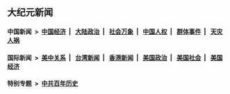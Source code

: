 ## 大纪元新闻

#### 中国新闻 &nbsp;>&nbsp; [中国经济](indexes/ncid283/README.md?10032045) &nbsp;| &nbsp; [大陆政治](indexes/ncid277/README.md?10032045) &nbsp;| &nbsp; [社会万象](indexes/ncid282/README.md?10032045) &nbsp;| &nbsp; [中国人权](indexes/ncid278/README.md?10032045) &nbsp;| &nbsp; [群体事件](indexes/ncid279/README.md?10032045) &nbsp;| &nbsp; [天灾人祸](indexes/ncid280/README.md?10032045)

#### 国际新闻 &nbsp;>&nbsp; [美中关系](indexes/nf1412576/README.md?10032045) &nbsp;| &nbsp; [台湾新闻](indexes/ncid1349361/README.md?10032045) &nbsp;| &nbsp; [香港新闻](indexes/ncid1349362/README.md?10032045) &nbsp;| &nbsp; [美国政治](indexes/ncid1078159/README.md?10032045) &nbsp;| &nbsp; [美国社会](indexes/ncid1078160/README.md?10032045) &nbsp;| &nbsp; [美国经济](indexes/ncid1078158/README.md?10032045)

#### 特别专题 &nbsp;>&nbsp; [中共百年历史](https://github.com/easy2view/epoch-special/blob/master/README.md?10032045)  
